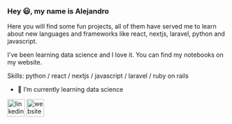 ### Hey :smiley:, my name is Alejandro
Here you will find some fun projects, all of them have served me to learn about new languages and frameworks like react, nextjs, laravel, python and javascript.

I've been learning data science and I love it. You can find my notebooks on my website.



Skills: python / react / nextjs / javascript / laravel / ruby on rails

- 🌱 I’m currently learning data science 


[<img src='https://cdn.jsdelivr.net/npm/simple-icons@3.0.1/icons/linkedin.svg' alt='linkedin' height='40'>](https://www.linkedin.com/in/https://www.linkedin.com/in/alejandro-torres-hernandez-5013b0225//)  [<img src='https://cdn.jsdelivr.net/npm/simple-icons@3.0.1/icons/icloud.svg' alt='website' height='40'>](https://wolfvector.github.io/)  

